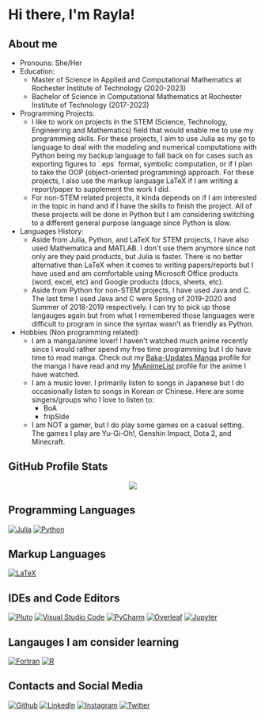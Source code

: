 <!--
*** Author: Rayla Kurosaki
*** GitHub: https://github.com/rkp1503
-->
<!DOCTYPE html>
<html>
    <head>
        <h1>Hi there, I'm Rayla!</h1>
    </head>
    <body>
        <div>
            <h2>About me</h2>
            <ul>
                <li>Pronouns: She/Her</li>
                <li>Education:
                    <ul>
                        <li>Master of Science in Applied and Computational Mathematics at Rochester Institute of Technology (2020-2023)</li>
                        <li>Bachelor of Science in Computational Mathematics at Rochester Institute of Technology (2017-2023)</li>
                    </ul>
                </li>
                <li>Programming Projects:
                    <ul>
                        <li>I like to work on projects in the STEM (Science, Technology, Engineering and Mathematics) field that would enable me to use my programming skills. For these projects, I aim to use Julia as my go to language to deal with the modeling and numerical computations with Python being my backup language to fall back on for cases such as exporting figures to `.eps` format, symbolic computation, or if I plan to take the OOP (object-oriented programming) approach. For these projects, I also use the markup language LaTeX if I am writing a report/paper to supplement the work I did.</li>
                        <li>For non-STEM related projects, it kinda depends on if I am interested in the topic in hand and if I have the skills to finish the project. All of these projects will be done in Python but I am considering switching to a different general purpose language since Python is slow.</li>
                    </ul>
                </li>
                <li>Languages History:
                    <ul>
                        <li>Aside from Julia, Python, and LaTeX for STEM projects, I have also used Mathematica and MATLAB. I don't use them anymore since not only are they paid products, but Julia is faster. There is no better alternative than LaTeX when it comes to writing papers/reports but I have used and am comfortable using Microsoft Office products (word, excel, etc) and Google products (docs, sheets, etc).</li>
                        <li>Aside from Python for non-STEM projects, I have used Java and C. The last time I used Java and C were Spring of 2019-2020 and Summer of 2018-2019 respectively. I can try to pick up those langauges again but from what I remembered those languages were difficult to program in since the syntax wasn't as friendly as Python.</li>
                    </ul>
                </li>
                <li>Hobbies (Non programming related):
                    <ul>
                        <li>I am a manga/anime lover! I haven't watched much anime recently since I would rather spend my free time programming but I do have time to read manga. Check out my <a href="https://www.mangaupdates.com/member/43c171g/rayla-kurosaki" target="_blank">Baka-Updates Manga</a> profile for the manga I have read and my <a href="https://myanimelist.net/profile/Rayla_Kurosaki" target="_blank">MyAnimeList</a> profile for the anime I have watched.</li>
                        <li>I am a music lover. I primarily listen to songs in Japanese but I do occasionally listen to songs in Korean or Chinese. Here are some singers/groups who I love to listen to:
                            <ul>
                                <li>BoA</li>
                                <li>fripSide</li>
                            </ul>
                        </li>
                        <li>I am NOT a gamer, but I do play some games on a casual setting. The games I play are Yu-Gi-Oh!, Genshin Impact, Dota 2, and Minecraft.</li>
                    </ul>
                </li>
            </ul>
        </div>
        <div>
            <h2>GitHub Profile Stats</h2>
            <p align="center">
                <img src="https://github-readme-stats.vercel.app/api/top-langs/?username=rkp1503&show_icons=true&hide_border=true&title_color=BF00FF&text_color=BF00FF&icon_color=00FFFF&&bg_color=FFDDF4&langs_count=10&size_weight=0.5&count_weight=0.5">
            </p>
        </div>
        <div>
            <h2>Programming Languages</h2>
            <p align="left">
                <a href="https://julialang.org/" target="_blank"><img alt="Julia" src="https://img.shields.io/badge/Julia-%23a270ba?style=for-the-badge&logo=Julia&logoColor=white"></a>
                <a href="https://www.python.org/" target="_blank"><img alt="Python" src="https://img.shields.io/badge/python-%233572a5?style=for-the-badge&logo=Python&logoColor=white"></a>
                <!-- <a href="" target="_blank"><img alt="" src=""></a> -->
            </p>
        </div>
        <div>
            <h2>Markup Languages</h2>
            <p align="left">
                <a href="http://www.ams.org/publications/what-is-tex/" target="_blank"><img alt="LaTeX" src="https://img.shields.io/badge/LaTeX-%23008080?style=for-the-badge&logo=LaTeX&logoColor=white"></a>
                <!-- <a href="" target="_blank"><img alt="" src=""></a> -->
            </p>
        </div>
        <div>
            <h2>IDEs and Code Editors</h2>
            <p align="left">
                <a href="https://plutojl.org/" target="_blank"><img alt="Pluto" src="https://img.shields.io/badge/Pluto-%23a270ba?style=for-the-badge&logo=pluto&logoColor=white"></a>
                <a href="https://code.visualstudio.com/" target="_blank"><img alt="Visual Studio Code" src="https://img.shields.io/badge/VSCode-%2322a6f1?style=for-the-badge&logo=visual-studio-code&logoColor=white"></a>
                <a href="https://www.jetbrains.com/pycharm/" target="_blank"><img alt="PyCharm" src="https://img.shields.io/badge/PyCharm-%236be274?style=for-the-badge&logo=pycharm&logoColor=black"></a>
                <a href="https://www.overleaf.com/" target="_blank"><img alt="Overleaf" src="https://img.shields.io/badge/Overleaf-%138a07?style=for-the-badge&logo=overleaf&logoColor=white"></a>
                <a href="https://jupyter.org/" target="_blank"><img alt="Jupyter" src="https://img.shields.io/badge/Jupyter%20Notebook-%23da5b0b?style=for-the-badge&logo=jupyter&logoColor=black"></a>
                <!-- <a href="" target="_blank"><img alt="" src=""></a> -->
            </p>
        </div>
        <div>
            <h2>Langauges I am consider learning</h2>
            <p align="left">
                <a href="https://fortran-lang.org/en/" target="_blank"><img alt="Fortran" src="https://img.shields.io/badge/Fortran-%234d41b1?style=for-the-badge&logo=Fortran&logoColor=white"></a>
                <a href="https://www.r-project.org/" target="_blank"><img alt="R" src="https://img.shields.io/badge/R-%23198ce7?style=for-the-badge&logo=R&logoColor=white"></a>
                <!-- <a href="https://www.rust-lang.org/" target="_blank"><img alt="Rust" src="https://img.shields.io/badge/Rust-%23dea584?style=for-the-badge&logo=Rust&logoColor=black"></a> -->
                <!-- <a href="https://www.scala-lang.org/" target="_blank"><img alt="Scala" src="https://img.shields.io/badge/Scala-%23c22d40?style=for-the-badge&logo=Scala&logoColor=white"></a> -->
                <!-- <a href="" target="_blank"><img alt="" src=""></a> -->
            </p>
        </div>
<!--         <div>
            <h2>Software and Tools</h2>
                <p align="left">
                <a href="https://github.com/" target="_blank"><img alt="GitHub" src="https://img.shields.io/badge/GitHub-%23272b33?style=for-the-badge&logo=GitHub&logoColor=white"></a>
                <a href="https://www.jetbrains.com/" target="_blank"><img alt="JetBrains" src="https://img.shields.io/badge/JetBrains-%23000000?style=for-the-badge&logo=Jetbrains&logoColor=white"></a>
                <a href="https://www.microsoft.com/en-us/microsoft-365/microsoft-office" target="_blank"><img alt="Microsoft Office" src="https://img.shields.io/badge/Microsoft%20Office-%23ffba08?style=for-the-badge&logo=microsoftoffice&logoColor=black"></a>
                <a href="https://drive.google.com/drive" target="_blank"><img alt="Google Drive" src="https://img.shields.io/badge/Google%20Drive%20-%2334a853?style=for-the-badge&logo=googledrive&logoColor=white"></a>
                <a href="" target="_blank"><img alt="" src=""></a>
            </p>
        </div> -->
        <div>
            <h2>Contacts and Social Media</h2>
            <p align="left">
                <a href="https://github.com/rkp1503/" target="_blank"><img alt="Github" src="https://img.shields.io/badge/GitHub-%23272b33?style=for-the-badge&logo=GitHub&logoColor=white"></a>
                <a href="https://www.linkedin.com/in/rkp1503/" target="_blank"><img alt="LinkedIn" src="https://img.shields.io/badge/-LinkedIn-0077B5?style=for-the-badge&logo=LinkedIn&logoColor=white"></a>
                <a href="https://www.instagram.com/rayla_kurosaki/" target="_blank"><img alt="Instagram" src="https://img.shields.io/badge/Instagram-E4405F?style=for-the-badge&logo=instagram&logoColor=white"></a>
                <a href="https://twitter.com/rayla_kurosaki" target="_blank"><img alt="Twitter" src="https://img.shields.io/badge/-Twitter-1DA1F2?style=for-the-badge&logo=Twitter&logoColor=white"></a>
                <!-- <a href="" target="_blank"><img alt="" src=""></a> -->
            </p>
        </div>
    </body>
</html>
